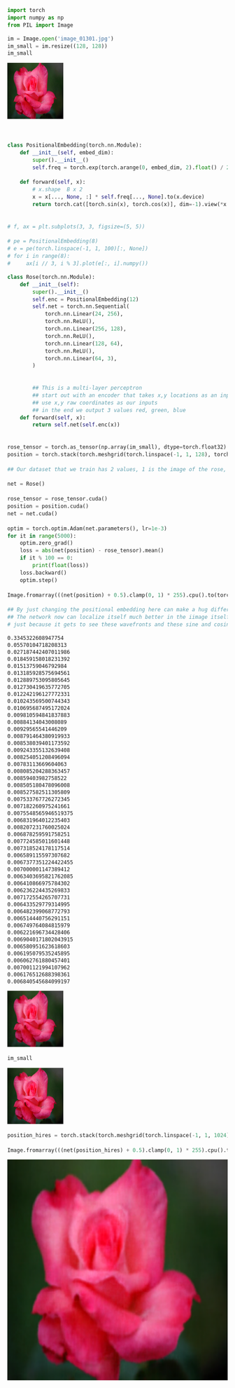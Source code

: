 ```python
import torch
import numpy as np
from PIL import Image

```


```python
im = Image.open('image_01301.jpg')
im_small = im.resize((128, 128))
im_small
```




    
![png](Lec6-5_files/Lec6-5_1_0.png)
    




```python


class PositionalEmbedding(torch.nn.Module):
    def __init__(self, embed_dim):
        super().__init__()
        self.freq = torch.exp(torch.arange(0, embed_dim, 2).float() / 2)

    def forward(self, x):
        # x.shape  B x 2
        x = x[..., None, :] * self.freq[..., None].to(x.device)
        return torch.cat([torch.sin(x), torch.cos(x)], dim=-1).view(*x.shape[:-2], -1)


# f, ax = plt.subplots(3, 3, figsize=(5, 5))

# pe = PositionalEmbedding(8)
# e = pe(torch.linspace(-1, 1, 100)[:, None])
# for i in range(8):
#     ax[i // 3, i % 3].plot(e[:, i].numpy())
```


```python
class Rose(torch.nn.Module):
    def __init__(self):
        super().__init__()
        self.enc = PositionalEmbedding(12)
        self.net = torch.nn.Sequential(
            torch.nn.Linear(24, 256),
            torch.nn.ReLU(),
            torch.nn.Linear(256, 128),
            torch.nn.ReLU(),
            torch.nn.Linear(128, 64),
            torch.nn.ReLU(),
            torch.nn.Linear(64, 3),
        )


        ## This is a multi-layer perceptron
        ## start out with an encoder that takes x,y locations as an input and encodes it
        ## use x,y raw coordinates as our inputs
        ## in the end we output 3 values red, green, blue
    def forward(self, x):
        return self.net(self.enc(x))


rose_tensor = torch.as_tensor(np.array(im_small), dtype=torch.float32) / 255.0 - 0.5
position = torch.stack(torch.meshgrid(torch.linspace(-1, 1, 128), torch.linspace(-1, 1, 128)), dim=-1)

## Our dataset that we train has 2 values, 1 is the image of the rose, and the other is the coordinates

net = Rose()

rose_tensor = rose_tensor.cuda()
position = position.cuda()
net = net.cuda()

optim = torch.optim.Adam(net.parameters(), lr=1e-3)
for it in range(5000):
    optim.zero_grad()
    loss = abs(net(position) - rose_tensor).mean()
    if it % 100 == 0:
        print(float(loss))
    loss.backward()
    optim.step()

Image.fromarray(((net(position) + 0.5).clamp(0, 1) * 255).cpu().to(torch.uint8).numpy())

## By just changing the positional embedding here can make a hug different
## The network now can localize itself much better in the iimage itself, and memorize what color each pixel or each position has,
# just because it gets to see these wavefronts and these sine and cosine transformations of the inputs

```

    0.3345322608947754
    0.05570104718208313
    0.027187442407011986
    0.018459158018231392
    0.01513759046792984
    0.013185928575694561
    0.012889753095805645
    0.012730419635772705
    0.012242196127772331
    0.010243569500744343
    0.010695687495172024
    0.009810594841837883
    0.00884134043008089
    0.00929565541446209
    0.008791464380919933
    0.008538039401173592
    0.009243355132639408
    0.008254051208496094
    0.00783113669604063
    0.008085204288363457
    0.00859403982758522
    0.008505180478096008
    0.008527582511305809
    0.007533767726272345
    0.007182260975241661
    0.0075548565946519375
    0.006831964012235403
    0.008207231760025024
    0.006878259591758251
    0.007724585011601448
    0.007318524178117514
    0.006589115597307682
    0.0067377351224422455
    0.007000001147389412
    0.0063403695821762085
    0.006410866975784302
    0.006236224435269833
    0.007172554265707731
    0.006433529779314995
    0.006482399068772793
    0.006514440756291151
    0.006749764084815979
    0.006221696734428406
    0.0069040171802043915
    0.006580951623618603
    0.006195079535245895
    0.006062761880457401
    0.007001121994107962
    0.006176512688398361
    0.006840545684099197





    
![png](Lec6-5_files/Lec6-5_3_1.png)
    




```python
im_small
```




    
![png](Lec6-5_files/Lec6-5_4_0.png)
    




```python
position_hires = torch.stack(torch.meshgrid(torch.linspace(-1, 1, 1024), torch.linspace(-1, 1, 1024)), dim=-1).cuda()

Image.fromarray(((net(position_hires) + 0.5).clamp(0, 1) * 255).cpu().to(torch.uint8).numpy())
```




    
![png](Lec6-5_files/Lec6-5_5_0.png)
    


